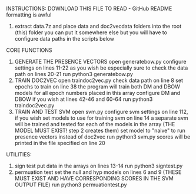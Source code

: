 INSTRUCTIONS:
DOWNLOAD THIS FILE TO READ - GitHub README formatting is awful

1. extract data.7z and place data and doc2vecdata folders into the root (this) folder
      you can put it somewhere else but you will have to configure data paths in the scripts below

CORE FUNCTIONS
1. GENERATE THE PRESENCE VECTORS
   open generatebow.py
   configure settings on lines 11-22 as you wish
      be especially sure to check the data path on lines 20-21
   run python3 generatebow.py
2. TRAIN DOC2VEC
   open traindoc2vec.py
   check data path on line 8
   set epochs to train on line 38
      the program will train both DM and DBOW models for all epoch numbers placed in this array
   configure DM and DBOW if you wish at lines 42-46 and 60-64
   run python3 traindoc2vec.py
3. TRAIN AND TEST SVM
   open svm.py
   configure svm settings on line 112, if you wish
   set models to use for training svm on line 14
      a separate svm will be trained and tested for each of the models in the array (THE MODEL MUST EXIST! step 2 creates them)
         set model to "naive" to run presence vectors instead of doc2vec
   run python3 svm.py
      scores will be printed in the file specified on line 20

UTILITIES:
1. sign test
   put data in the arrays on lines 13-14
   run python3 signtest.py
2. permuation test
   set the null and hyp models on lines 6 and 9 (THESE MUST EXIST AND HAVE CORRESPONDING SCORES IN THE SVM OUTPUT FILE)
   run python3 permuationtest.py
   
